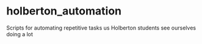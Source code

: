 # holberton_automation
Scripts for automating repetitive tasks us Holberton students see ourselves doing a lot

